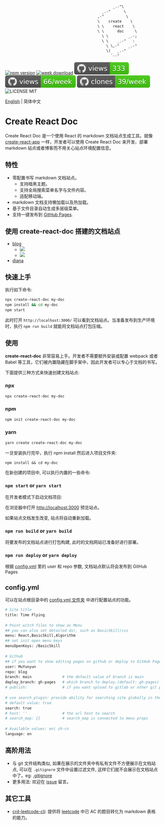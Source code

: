                                                      _.-"\
                                                _.-"      \
                                              ,-"          \
                                              \    create    \
                                              \ \    react    \
                                              \ \      doc     \
                                                \ \         _.-;
                                                \ \    _.-"   :
                                                  \ \,-"    _.-"
                                                  \(   _.-"
                                                    `--"

[![npm version](https://img.shields.io/npm/v/create-react-doc)](https://badge.fury.io/js/create-react-doc)
[![week download](https://img.shields.io/npm/dw/create-react-doc.svg)](https://www.npmjs.com/package/create-react-doc)
![views](https://raw.githubusercontent.com/MuYunyun/create-react-doc/traffic/traffic-create-react-doc/views.svg)
![views](https://raw.githubusercontent.com/MuYunyun/create-react-doc/traffic/traffic-create-react-doc/views_per_week.svg)
![clones](https://raw.githubusercontent.com/MuYunyun/create-react-doc/traffic/traffic-create-react-doc/clones_per_week.svg)
![LICENSE MIT](https://img.shields.io/npm/l/create-react-doc.svg)

[English](./README-en.md) | 简体中文

# Create React Doc

Create React Doc 是一个使用 React 的 markdown 文档站点生成工具。就像 [create-react-app](https://github.com/facebook/create-react-app) 一样，开发者可以使用 Create React Doc 来开发、部署 markdown 站点或者博客而不用关心站点环境配置信息。

## 特性

* 零配置书写 markdown 文档站点。
  * 支持暗黑主题。
  * 支持全局搜索菜单名字与文件内容。
  * 适配移动端。
* markdown 文档支持懒加载以及热加载。
* 基于文件目录自动生成多层级菜单。
* 支持一键发布到 [GitHub Pages](https://pages.github.com/).

## 使用 create-react-doc 搭建的文档站点

* [blog](http://muyunyun.cn/blog)
  * ![](http://with.muyunyun.cn/ec330b8ac2175c828be41f446f9f9619.jpg)
  * ![](http://with.muyunyun.cn/2e7440e4256debda2d73a4e6392c7146.jpg-300)
* [diana](https://muyunyun.cn/diana/)

## 快速上手

执行如下命令:

```bash
npx create-react-doc my-doc
npm install && cd my-doc
npm start
```

此时打开 `http://localhost:3000/` 可以看到文档站点。当准备发布到生产环境时，执行 `npm run build` 就能将文档站点打包压缩。

## 使用

**create-react-doc** 非常容易上手。开发者不需要额外安装或配置 webpack 或者 Babel 等工具，它们被内置隐藏在脚手架中，因此开发者可以专心于文档的书写。

下面提供三种方式来快速创建文档站点:

### npx

```bash
npx create-react-doc my-doc
```

### npm

```bash
npm init create-react-doc my-doc
```

### yarn

```bash
yarn create create-react-doc my-doc
```

一旦安装执行完毕，执行 npm install 然后进入项目文件夹:

```
npm install && cd my-doc
```

在新创建的项目中, 可以执行内置的一些命令:

### `npm start` or `yarn start`

在开发者模式下启动文档项目:

在浏览器中打开 [http://localhost:3000]() 预览站点。

如果站点文档发生改变, 站点将自动重新加载。

### `npm run build` or `yarn build`

将要发布的文档站点进行打包构建, 此时的文档网站已准备好进行部署。

### `npm run deploy` or `yarn deploy`

根据 [config.yml](https://github.com/MuYunyun/create-react-doc#configyml) 里的 user 和 repo 参数, 文档站点默认将会发布到 GitHub Pages

## config.yml

可以在站点根目录中的 [config.yml 文件夹](https://github.com/MuYunyun/blog/blob/main/config.yml) 中进行配置站点的功能。

```bash
# Site title
title: Time Flying

# Point witch files to show as Menu
## you can also set detailed dir, such as BasicSkill/css
menu: React,BasicSkill,Algorithm
## set init open menu keys
menuOpenKeys: /BasicSkill

# Github
## if you want to show editing pages on github or deploy to GitHub Pages, you should config these arguments.
user: MuYunyun
repo: blog
branch: main              # the default value of branch is main
deploy_branch: gh-pages   # which branch to deploy.(default: gh-pages)
# publish:                # if you want upload to gitlab or other git platform, you can set full git url in it

# use search plugin: provide ability for searching site globally in the site.
# default value: true
search: true
# host: ''                # the url host to search
# search_map: {}          # search_map is connected to menu props

# Available values: en| zh-cn
language: en
```

## 高阶用法

* 与 git 文件结构类似, 如果在展示的文件夹中有私有文件不方便展示在文档站点, 可以在 `.gitignore` 文件中设置过滤文件, 这样它们就不会展示在文档站点中了。eg: [.gitignore](https://github.com/MuYunyun/blog/blob/main/.gitignore)
* 更多用法: 欢迎在 [issue](https://github.com/MuYunyun/create-react-doc/issues/new) 留言。

## 其它工具

* [crd-leetcode-cli](https://github.com/MuYunyun/create-react-doc/tree/main/packages/leetcode-cli): 提供将 [leetcode](https://leetcode-cn.com/) 中已 AC 的题目转化为 markdown 表格的能力。